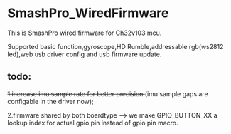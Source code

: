 # SmashPro_WiredFirmware
 
This is SmashPro wired firmware for Ch32v103 mcu.

Supported basic function,gyroscope,HD Rumble,addressable rgb(ws2812 led),web usb driver config and usb firmware update.

## todo:

~~1.increase imu sample rate for better precision.~~(imu sample gaps are configable in the driver now);

2.firmware shared by both boardtype --> we make GPIO_BUTTON_XX a lookup index for actual gpio pin instead of gpio pin macro.
